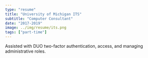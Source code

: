 ```yaml
---
type: "resume"
title: "University of Michigan ITS"
subtitle: "Computer Consultant"
date: "2017-2019"
image: ../img/resume/its.png
tags: ["part-time"]
---
```


Assisted with DUO two-factor authentication, access, and managing administrative roles.